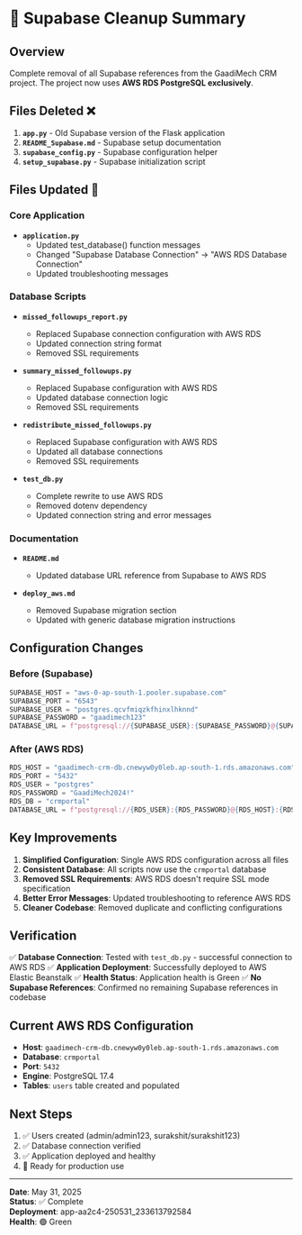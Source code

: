 # 🧹 Supabase Cleanup Summary

## Overview
Complete removal of all Supabase references from the GaadiMech CRM project. The project now uses **AWS RDS PostgreSQL exclusively**.

## Files Deleted ❌

1. **`app.py`** - Old Supabase version of the Flask application
2. **`README_Supabase.md`** - Supabase setup documentation
3. **`supabase_config.py`** - Supabase configuration helper
4. **`setup_supabase.py`** - Supabase initialization script

## Files Updated 🔄

### Core Application
- **`application.py`**
  - Updated test_database() function messages
  - Changed "Supabase Database Connection" → "AWS RDS Database Connection"
  - Updated troubleshooting messages

### Database Scripts
- **`missed_followups_report.py`**
  - Replaced Supabase connection configuration with AWS RDS
  - Updated connection string format
  - Removed SSL requirements

- **`summary_missed_followups.py`**
  - Replaced Supabase configuration with AWS RDS
  - Updated database connection logic
  - Removed SSL requirements

- **`redistribute_missed_followups.py`**
  - Replaced Supabase configuration with AWS RDS
  - Updated all database connections
  - Removed SSL requirements

- **`test_db.py`**
  - Complete rewrite to use AWS RDS
  - Removed dotenv dependency
  - Updated connection string and error messages

### Documentation
- **`README.md`**
  - Updated database URL reference from Supabase to AWS RDS

- **`deploy_aws.md`**
  - Removed Supabase migration section
  - Updated with generic database migration instructions

## Configuration Changes

### Before (Supabase)
```python
SUPABASE_HOST = "aws-0-ap-south-1.pooler.supabase.com"
SUPABASE_PORT = "6543"
SUPABASE_USER = "postgres.qcvfmiqzkfhinxlhknnd"
SUPABASE_PASSWORD = "gaadimech123"
DATABASE_URL = f"postgresql://{SUPABASE_USER}:{SUPABASE_PASSWORD}@{SUPABASE_HOST}:{SUPABASE_PORT}/postgres"
```

### After (AWS RDS)
```python
RDS_HOST = "gaadimech-crm-db.cnewyw0y0leb.ap-south-1.rds.amazonaws.com"
RDS_PORT = "5432"
RDS_USER = "postgres"
RDS_PASSWORD = "GaadiMech2024!"
RDS_DB = "crmportal"
DATABASE_URL = f"postgresql://{RDS_USER}:{RDS_PASSWORD}@{RDS_HOST}:{RDS_PORT}/{RDS_DB}"
```

## Key Improvements

1. **Simplified Configuration**: Single AWS RDS configuration across all files
2. **Consistent Database**: All scripts now use the `crmportal` database
3. **Removed SSL Requirements**: AWS RDS doesn't require SSL mode specification
4. **Better Error Messages**: Updated troubleshooting to reference AWS RDS
5. **Cleaner Codebase**: Removed duplicate and conflicting configurations

## Verification

✅ **Database Connection**: Tested with `test_db.py` - successful connection to AWS RDS
✅ **Application Deployment**: Successfully deployed to AWS Elastic Beanstalk
✅ **Health Status**: Application health is Green
✅ **No Supabase References**: Confirmed no remaining Supabase references in codebase

## Current AWS RDS Configuration

- **Host**: `gaadimech-crm-db.cnewyw0y0leb.ap-south-1.rds.amazonaws.com`
- **Database**: `crmportal`
- **Port**: `5432`
- **Engine**: PostgreSQL 17.4
- **Tables**: `users` table created and populated

## Next Steps

1. ✅ Users created (admin/admin123, surakshit/surakshit123)
2. ✅ Database connection verified
3. ✅ Application deployed and healthy
4. 🎯 Ready for production use

---

**Date**: May 31, 2025  
**Status**: ✅ Complete  
**Deployment**: app-aa2c4-250531_233613792584  
**Health**: 🟢 Green 